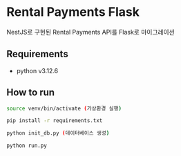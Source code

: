 # Rental Payments Flask

NestJS로 구현된 Rental Payments API를 Flask로 마이그레이션

## Requirements

- python v3.12.6

## How to run

```sh
source venv/bin/activate (가상환경 실행)

pip install -r requirements.txt

python init_db.py (데이터베이스 생성)

python run.py
```
